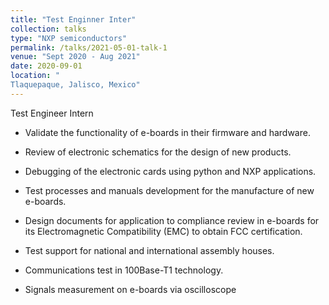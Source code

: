 ```yaml
---
title: "Test Enginner Inter"
collection: talks
type: "NXP semiconductors"
permalink: /talks/2021-05-01-talk-1
venue: "Sept 2020 - Aug 2021"
date: 2020-09-01
location: "
Tlaquepaque, Jalisco, Mexico"
---
```


 Test Engineer Intern

* Validate the functionality of e-boards in their firmware and hardware.

* Review of electronic schematics for the design of new products.

* Debugging of the electronic cards using python and NXP applications.

* Test processes and manuals development for the manufacture of new e-boards.

* Design documents for application to compliance review in e-boards for its Electromagnetic Compatibility (EMC) to obtain FCC certification.

* Test support for national and international assembly houses.

* Communications test in 100Base-T1 technology.

* Signals measurement on e-boards via oscilloscope